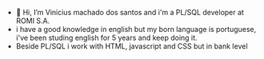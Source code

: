 - 👋 Hi, I’m Vinicius machado dos santos and i'm a PL/SQL developer at ROMI S.A.
- i have a good knowledge in english but my born language is portuguese, i've been studing english for 5 years and keep doing it.
- Beside PL/SQL i work with HTML, javascript and CSS but in bank level
